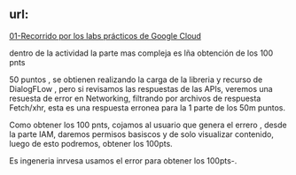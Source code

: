 ## url:
[01-Recorrido por los labs prácticos de Google Cloud](https://www.cloudskillsboost.google/paths/15)

dentro de la actividad la parte mas compleja es lña obtención de los 100 pnts

50 puntos , se obtienen realizando la carga de la libreria y recurso de DialogFLow , pero si revisamos las respuestas de las APIs, veremos una resuesta de error en Networking, filtrando por archivos de respuesta Fetch/xhr, esta es una respuesta erronea para la 1 parte de los 50m puntos.

Como obtener los 100 pnts, cojamos al usuario que genera el errero , desde la parte IAM, daremos permisos basiscos y de solo visualizar contenido, luego de esto podremos, obtener los 100pts.

Es ingeneria inrvesa usamos el error para obtener los 100pts-.
